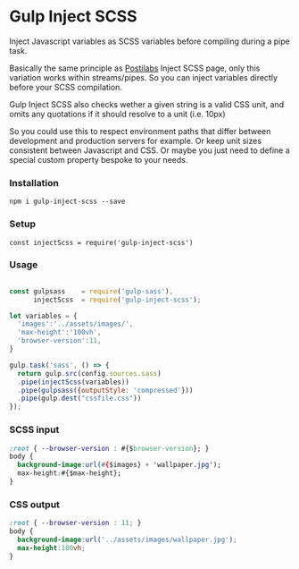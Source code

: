 
# Gulp Inject SCSS

Inject Javascript variables as SCSS variables before compiling during a pipe task.

Basically the same principle as [Postilabs](https://github.com/positlabs/inject-scss#readme) Inject SCSS page,
only this variation works within streams/pipes. So you can inject variables directly before your SCSS compilation.

Gulp Inject SCSS also checks wether a given string is a valid CSS unit, and omits any quotations if it should resolve to a unit (i.e. 10px)

So you could use this to respect environment paths that differ between development and production servers for example. Or keep unit sizes consistent between Javascript and CSS. Or maybe you just need to define a special custom property bespoke to your needs.

### Installation
```
npm i gulp-inject-scss --save
```
### Setup
```
const injectScss = require('gulp-inject-scss')
```
### Usage

```js

const gulpsass    = require('gulp-sass'),
      injectScss  = require('gulp-inject-scss');

let variables = {
  'images':'../assets/images/',
  'max-height':'100vh',
  'browser-version':11,
}

gulp.task('sass', () => {
  return gulp.src(config.sources.sass)
  .pipe(injectScss(variables))
  .pipe(gulpsass({outputStyle: 'compressed'}))
  .pipe(gulp.dest("cssfile.css"))
});
```

### SCSS input
```css
:root { --browser-version : #{$browser-version}; }
body {
  background-image:url(#{$images} + 'wallpaper.jpg');
  max-height:#{$max-height};
}
```

### CSS output
```css
:root { --browser-version : 11; }
body {
  background-image:url('../assets/images/wallpaper.jpg');
  max-height:100vh;
}
```
